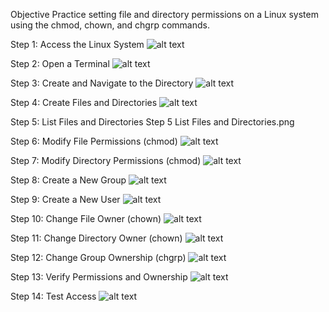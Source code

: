 Objective
Practice setting file and directory permissions on a Linux system using the chmod, chown, and chgrp commands.

Step 1: Access the Linux System
![alt text](<../vagrant ssh.png>)

Step 2: Open a Terminal
![alt text](<../open terminal .png>)

Step 3: Create and Navigate to the Directory
![alt text](<../step 3 Create and Navigate to the Directory.png>)

Step 4: Create Files and Directories
![alt text](<../STEP 4 Create Files and Directories.png>)

Step 5: List Files and Directories
Step 5  List Files and Directories.png

Step 6: Modify File Permissions (chmod)
![alt text](<../STEP 6 Modify File Permissions (chmod).png>)

Step 7: Modify Directory Permissions (chmod)
![alt text](<../Step 7 Modify Directory Permissions (chmod).png>)

Step 8: Create a New Group
![alt text](<../Step 8 Create a New Group.png>)

Step 9: Create a New User
![alt text](<../Step 9 Create a New User.png>)

Step 10: Change File Owner (chown)
![alt text](<../Step 10  Change File Owner (chown).png>)

Step 11: Change Directory Owner (chown)
![alt text](<../Step 11 Change Directory Owner (chown.png>)

Step 12: Change Group Ownership (chgrp)
![alt text](<../Step 12 Change Group Ownership (chgrp).png>)

Step 13: Verify Permissions and Ownership
![alt text](<../Step 13 Verify Permissions and Ownership.png>)

Step 14: Test Access
![alt text](<../Step 14 Test Access.png>)